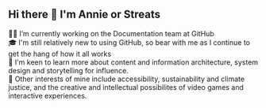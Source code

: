 <!-- markdownlint-disable-file MD026 MD033 MD013 MD022 MD032-->

## Hi there 👋 I'm Annie or Streats

👩‍💻 I’m currently working on the Documentation team at GitHub <br>
🎓 I'm still relatively new to using GitHub, so bear with me as I continue to get the hang of how it all works<br>
🌱 I'm keen to learn more about content and information architecture, system design and storytelling for influence.<br>
🤔 Other interests of mine include accessibility, sustainability and climate justice, and the creative and intellectual possibilites of video games and interactive experiences.<br>
